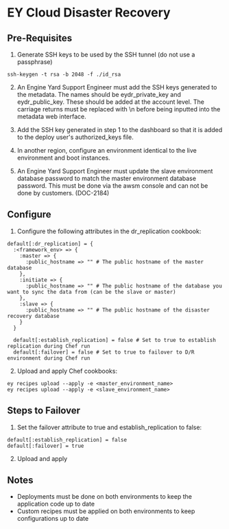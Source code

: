 EY Cloud Disaster Recovery
==========================

Pre-Requisites
-------------------
1) Generate SSH keys to be used by the SSH tunnel (do not use a passphrase)

```
ssh-keygen -t rsa -b 2048 -f ./id_rsa
```

2) An Engine Yard Support Engineer must add the SSH keys generated to the metadata.  The names should be eydr_private_key and eydr_public_key.  These should be added at the account level.  The carriage returns must be replaced with \n before being inputted into the metadata web interface.

3) Add the SSH key generated in step 1 to the dashboard so that it is added to the deploy user's authorized_keys file.

4) In another region, configure an environment identical to the live environment and boot instances.

5) An Engine Yard Support Engineer must update the slave environment database password to match the master environment database password.  This must be done via the awsm console and can not be done by customers. (DOC-2184)

Configure
---------
1) Configure the following attributes in the dr_replication cookbook:

```
default[:dr_replication] = {
  :<framework_env> => {
    :master => {
      :public_hostname => "" # The public hostname of the master database
    },
    :initiate => {
      :public_hostname => "" # The public hostname of the database you want to sync the data from (can be the slave or master)
    },
    :slave => {
      :public_hostname => "" # The public hostname of the disaster recovery database
    }
  }

  default[:establish_replication] = false # Set to true to establish replication during Chef run
  default[:failover] = false # Set to true to failover to D/R environment during Chef run
```

2) Upload and apply Chef cookbooks:

```
ey recipes upload --apply -e <master_environment_name>
ey recipes upload --apply -e <slave_environment_name>
```

Steps to Failover
-----------------
1) Set the failover attribute to true and establish_replication to false:

```
default[:establish_replication] = false
default[:failover] = true
```

2) Upload and apply

Notes
-----
* Deployments must be done on both environments to keep the application code up to date
* Custom recipes must be applied on both environments to keep configurations up to date
